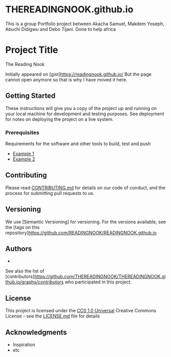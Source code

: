 # THEREADINGNOOK.github.io
This is a group Portfolio project between Akacha Samuel, Makdem Yoseph, Abuchi Didigwu and Debo Tijani.
Done to help africa

# Project Title

The Reading Nook

Initially appeared on
[gist]https://readingnook.github.io/  But the page cannot open anymore so that is why I have moved it here.

## Getting Started

These instructions will give you a copy of the project up and running on
your local machine for development and testing purposes. See deployment
for notes on deploying the project on a live system.

### Prerequisites

Requirements for the software and other tools to build, test and push 
- [Example 1](https://code.visualstudio.com/)
- [Example 2](https://jquery.com/)


## Contributing

Please read [CONTRIBUTING.md](CONTRIBUTING.md) for details on our code
of conduct, and the process for submitting pull requests to us.

## Versioning

We use [Semantic Versioning] for versioning. For the versions
available, see the [tags on this
repository]https://github.com/READINGNOOK/READINGNOOK.github.io

## Authors

  - 

See also the list of
[contributors]https://github.com/THEREADINGNOOK/THEREADINGNOOK.github.io/graphs/contributors
who participated in this project.

## License

This project is licensed under the [CC0 1.0 Universal](LICENSE.md)
Creative Commons License - see the [LICENSE.md](LICENSE.md) file for
details

## Acknowledgments

  - Inspiration
  - etc

